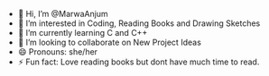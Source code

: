 - 👋 Hi, I’m @MarwaAnjum
- 👀 I’m interested in Coding, Reading Books and Drawing Sketches
- 🌱 I’m currently learning C and C++
- 💞️ I’m looking to collaborate on New Project Ideas 
- 😄 Pronouns: she/her
- ⚡ Fun fact: Love reading books but dont have much time to read.

<!---
MarwaAnjum/MarwaAnjum is a ✨ special ✨ repository because its `README.md` (this file) appears on your GitHub profile.
You can click the Preview link to take a look at your changes.
--->
